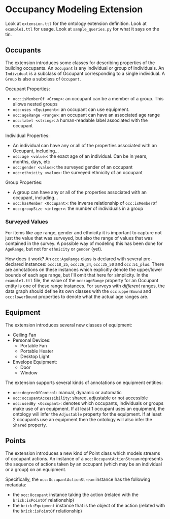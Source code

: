 # Occupancy Modeling Extension

Look at `extension.ttl` for the ontology extension definition. Look at `example1.ttl` for usage. Look at `sample_queries.py` for what it says on the tin.

## Occupants

The extension introduces some classes for describing properties of the building occupants. An `Occupant` is any individual or group of individuals. An `Individual` is a subclass of Occupant corresponding to a single individual. A `Group` is also a subclass of `Occupant`.

Occupant Properties:
- `occ:isMemberOf <Group>`: an occupant can be a member of a group. This allows nested groups
- `occ:uses <Equipment>`: an occupant can use equipment.
- `occ:ageRange <range>`: an occupant can have an associated age range
- `occ:label <string>`: a human-readable label associated with the occupant

Individual Properties:
- An individual can have any or all of the properties associated with an Occupant, including...
- `occ:age <value>`: the exact age of an individual. Can be in years, months, days, etc
- `occ:gender <value>`: the surveyed gender of an occupant
- `occ:ethnicity <value>`: the surveyed ethnicity of an occupant

Group Properties:
- A group can have any or all of the properties associated with an occupant, including...
- `occ:hasMember <Occupant>`: the inverse relationship of `occ:isMemberOf`
- `occ:groupSize <integer>`: the number of individuals in a group

### Surveyed Values

For items like age range, gender and ethnicity it is important to capture not just the value that was surveyed, but also the range of values that was contained in the survey. A possible way of modeling this has been done for `AgeRange`, but not for `ethnicity` or `gender` (yet).

How does it work? An `occ:AgeRange` class is declared with several pre-declared instances: `occ:18_25`, `occ:26_34`, `occ:35_50` and `occ:51_plus`. There are annotations on these instances which explicitly denote the upper/lower bounds of each age range, but I'll omit that here for simplicity. In the `example1.ttl` file, the value of the `occ:ageRange` property for an Occupant entity is one of these range instances. For surveys with *different* ranges, the data graph should define its own classes with the `occ:upperBound` and `occ:lowerBound` properties to denote what the actual age ranges are.

## Equipment

The extension introduces several new classes of equipment:

- Ceiling Fan
- Personal Devices:
    - Portable Fan
    - Portable Heater
    - Desktop Light
- Envelope Equipment:
    - Door
    - Window

The extension supports several kinds of annotations on equipment entities:
- `occ:degreeOfControl`: manual, dynamic or automatic
- `occ:occupantAccessibility`: shared, adjustable or not accessible
- `occ:usedBy <Occupant>`: denotes which occupants, individuals or groups make use of an equipment. If at least 1 occupant uses an equipment, the ontology will infer the `Adjustable` property for the equipment. If at least 2 occupants use an equipment then the ontology will also infer the `Shared` property.

## Points

The extension introduces a new kind of Point class which models streams of occupant actions. An instance of a `occ:OccupantActionStream` represents the sequence of actions taken by an occupant (which may be an individual or a group) on an equipment.

Specifically, the `occ:OccupantActionStream` instance has the following metadata:
- the `occ:Occupant` instance taking the action (related with the `brick:isPointOf` relationship)
- the `brick:Equipment` instance that is the object of the action (related with the `brick:isPointOf` relationship)

